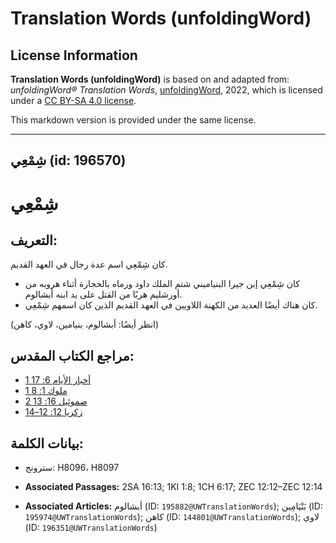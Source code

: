 # Translation Words (unfoldingWord)

## License Information

**Translation Words (unfoldingWord)** is based on and adapted from: _unfoldingWord® Translation Words_, [unfoldingWord](https://unfoldingword.org/utw), 2022, which is licensed under a [CC BY-SA 4.0 license](https://creativecommons.org/licenses/by-sa/4.0/legalcode.en).

This markdown version is provided under the same license.



--------------------------------

## شِمْعِي (id: 196570)

شِمْعِي
=======

التعريف:
--------

كان شِمْعِي اسم عدة رجال في العهد القديم.

* كان شِمْعِي إبن جيرا البنياميني شتم الملك داود ورماه بالحجارة أثناء هروبه من أورشليم هربًا من القتل على يد ابنه أبشالوم.
* كان هناك أيضًا العديد من الكهنة اللاويين في العهد القديم الذين كان اسمهم شِمْعِي.

(انظر أيضًا: أبشالوم، بنيامين، لاوي، كاهن)

مراجع الكتاب المقدس:
--------------------

* [1 أخبار الأيام 6: 17](https://ref.ly/1Chr6:17)
* [1 ملوك 1: 8](https://ref.ly/1Kgs1:8)
* [2 صموئيل 16: 13](https://ref.ly/2Sam16:13)
* [زكريا 12: 12–14](https://ref.ly/Zech12:12-Zech12:14)

بيانات الكلمة:
--------------

* سترونج: H8096، H8097

* **Associated Passages:** 2SA 16:13; 1KI 1:8; 1CH 6:17; ZEC 12:12–ZEC 12:14
* **Associated Articles:** أبشالوم (ID: `195882@UWTranslationWords`); بَنْيَامِين (ID: `195974@UWTranslationWords`); كاهن (ID: `144801@UWTranslationWords`); لاوي (ID: `196351@UWTranslationWords`)

